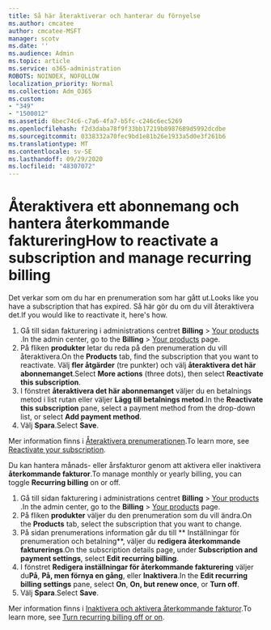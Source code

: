 ```yaml
---
title: Så här återaktiverar och hanterar du förnyelse
ms.author: cmcatee
author: cmcatee-MSFT
manager: scotv
ms.date: ''
ms.audience: Admin
ms.topic: article
ms.service: o365-administration
ROBOTS: NOINDEX, NOFOLLOW
localization_priority: Normal
ms.collection: Adm_O365
ms.custom:
- "349"
- "1500012"
ms.assetid: 6bec74c6-c7a6-4fa7-b5fc-c246c6ec5269
ms.openlocfilehash: f2d3daba78f9f33bb17219b8987689d5992dcdbe
ms.sourcegitcommit: 0338332a70fec9bd1e81b26e1933a5d0e3f261b6
ms.translationtype: MT
ms.contentlocale: sv-SE
ms.lasthandoff: 09/29/2020
ms.locfileid: "48307072"
---
```

# <a name="how-to-reactivate-a-subscription-and-manage-recurring-billing"></a><span data-ttu-id="3e820-102">Återaktivera ett abonnemang och hantera återkommande fakturering</span><span class="sxs-lookup"><span data-stu-id="3e820-102">How to reactivate a subscription and manage recurring billing</span></span>

<span data-ttu-id="3e820-103">Det verkar som om du har en prenumeration som har gått ut.</span><span class="sxs-lookup"><span data-stu-id="3e820-103">Looks like you have a subscription that has expired.</span></span> <span data-ttu-id="3e820-104">Så här gör du om du vill återaktivera det.</span><span class="sxs-lookup"><span data-stu-id="3e820-104">If you would like to reactivate it, here's how.</span></span>
  
1. <span data-ttu-id="3e820-105">Gå till sidan fakturering i administrations centret **Billing**  >  [Your products](https://go.microsoft.com/fwlink/p/?linkid=842054) .</span><span class="sxs-lookup"><span data-stu-id="3e820-105">In the admin center, go to the **Billing** > [Your products](https://go.microsoft.com/fwlink/p/?linkid=842054) page.</span></span>
2. <span data-ttu-id="3e820-106">På fliken **produkter** letar du reda på den prenumeration du vill återaktivera.</span><span class="sxs-lookup"><span data-stu-id="3e820-106">On the **Products** tab, find the subscription that you want to reactivate.</span></span> <span data-ttu-id="3e820-107">Välj **fler åtgärder** (tre punkter) och välj **återaktivera det här abonnemanget**.</span><span class="sxs-lookup"><span data-stu-id="3e820-107">Select **More actions** (three dots), then select **Reactivate this subscription**.</span></span>
3. <span data-ttu-id="3e820-108">I fönstret **återaktivera det här abonnemanget** väljer du en betalnings metod i list rutan eller väljer **Lägg till betalnings metod**.</span><span class="sxs-lookup"><span data-stu-id="3e820-108">In the **Reactivate this subscription** pane, select a payment method from the drop-down list, or select **Add payment method**.</span></span>
4. <span data-ttu-id="3e820-109">Välj **Spara**.</span><span class="sxs-lookup"><span data-stu-id="3e820-109">Select **Save**.</span></span>

<span data-ttu-id="3e820-110">Mer information finns i [Återaktivera prenumerationen](https://docs.microsoft.com/microsoft-365/commerce/subscriptions-and-billing/reactivate-your-subscription).</span><span class="sxs-lookup"><span data-stu-id="3e820-110">To learn more, see [Reactivate your subscription](https://docs.microsoft.com/microsoft-365/commerce/subscriptions-and-billing/reactivate-your-subscription).</span></span>

<span data-ttu-id="3e820-111">Du kan hantera månads- eller årsfakturor genom att aktivera eller inaktivera **återkommande fakturor**.</span><span class="sxs-lookup"><span data-stu-id="3e820-111">To manage monthly or yearly billing, you can toggle **Recurring billing** on or off.</span></span>
  
1. <span data-ttu-id="3e820-112">Gå till sidan fakturering i administrations centret **Billing**  >  [Your products](https://go.microsoft.com/fwlink/p/?linkid=842054) .</span><span class="sxs-lookup"><span data-stu-id="3e820-112">In the admin center, go to the **Billing** > [Your products](https://go.microsoft.com/fwlink/p/?linkid=842054) page.</span></span>
2. <span data-ttu-id="3e820-113">På fliken **produkter** väljer du den prenumeration som du vill ändra.</span><span class="sxs-lookup"><span data-stu-id="3e820-113">On the **Products** tab, select the subscription that you want to change.</span></span>
3. <span data-ttu-id="3e820-114">På sidan prenumerations information går du till \*\* Inställningar för prenumeration och betalning\*\*, väljer du **redigera återkommande fakturerings**.</span><span class="sxs-lookup"><span data-stu-id="3e820-114">On the subscription details page, under **Subscription and payment settings**, select **Edit recurring billing**.</span></span>
4. <span data-ttu-id="3e820-115">I fönstret **Redigera inställningar för återkommande fakturering** väljer du**På**, **På, men förnya en gång**, eller **Inaktivera**.</span><span class="sxs-lookup"><span data-stu-id="3e820-115">In the **Edit recurring billing settings** pane, select **On**, **On, but renew once**, or **Turn off**.</span></span>
5. <span data-ttu-id="3e820-116">Välj **Spara**.</span><span class="sxs-lookup"><span data-stu-id="3e820-116">Select **Save**.</span></span>

<span data-ttu-id="3e820-117">Mer information finns i [Inaktivera och aktivera återkommande fakturor](https://docs.microsoft.com/microsoft-365/commerce/subscriptions/renew-your-subscription#turn-recurring-billing-off-or-on).</span><span class="sxs-lookup"><span data-stu-id="3e820-117">To learn more, see [Turn recurring billing off or on](https://docs.microsoft.com/microsoft-365/commerce/subscriptions/renew-your-subscription#turn-recurring-billing-off-or-on).</span></span>